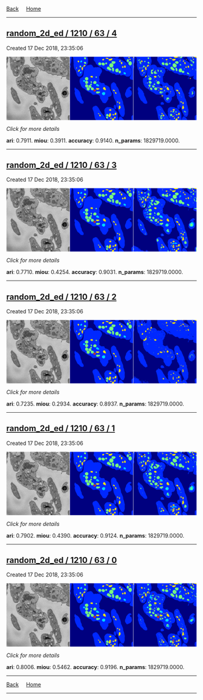
[Back](..)&nbsp;&nbsp;&nbsp;&nbsp;&nbsp;[Home](https://leapmanlab.github.io/snapshots)

---

<div class="summary"><a href="4"><h2>random_2d_ed / 1210 / 63 / 4</h2></a><p>Created 17 Dec 2018, 23:35:06
</p><a href="4"><img src="4/media/summary.png" align="center"></a><p>
<i>Click for more details</i>
</p></div>

**ari**: 0.7911. **miou**: 0.3911. **accuracy**: 0.9140. **n_params**: 1829719.0000. 

---

<div class="summary"><a href="3"><h2>random_2d_ed / 1210 / 63 / 3</h2></a><p>Created 17 Dec 2018, 23:35:06
</p><a href="3"><img src="3/media/summary.png" align="center"></a><p>
<i>Click for more details</i>
</p></div>

**ari**: 0.7710. **miou**: 0.4254. **accuracy**: 0.9031. **n_params**: 1829719.0000. 

---

<div class="summary"><a href="2"><h2>random_2d_ed / 1210 / 63 / 2</h2></a><p>Created 17 Dec 2018, 23:35:06
</p><a href="2"><img src="2/media/summary.png" align="center"></a><p>
<i>Click for more details</i>
</p></div>

**ari**: 0.7235. **miou**: 0.2934. **accuracy**: 0.8937. **n_params**: 1829719.0000. 

---

<div class="summary"><a href="1"><h2>random_2d_ed / 1210 / 63 / 1</h2></a><p>Created 17 Dec 2018, 23:35:06
</p><a href="1"><img src="1/media/summary.png" align="center"></a><p>
<i>Click for more details</i>
</p></div>

**ari**: 0.7902. **miou**: 0.4390. **accuracy**: 0.9124. **n_params**: 1829719.0000. 

---

<div class="summary"><a href="0"><h2>random_2d_ed / 1210 / 63 / 0</h2></a><p>Created 17 Dec 2018, 23:35:06
</p><a href="0"><img src="0/media/summary.png" align="center"></a><p>
<i>Click for more details</i>
</p></div>

**ari**: 0.8006. **miou**: 0.5462. **accuracy**: 0.9196. **n_params**: 1829719.0000. 

---

[Back](..)&nbsp;&nbsp;&nbsp;&nbsp;&nbsp;[Home](https://leapmanlab.github.io/snapshots)

---